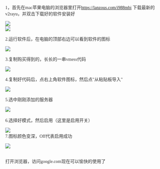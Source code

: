 <p style="color:#333333;font-family:&quot;font-size:14px;">
	1，首先在mac苹果电脑的浏览器里打开<a href="https://lanzous.com/i988mbi" target="_blank">https://lanzous.com/i988mbi</a>
	下载最新的v2rayu，并双击下载好的软件安装好
</p>
<p style="color:#333333;font-family:&quot;font-size:14px;">
	<img src="http://imglf4.nosdn.127.net/img/ZnNCY2xBcFVWYnUzM244TDF6cHFRbnQwRHB2TkV6Q2xwRE0wOTY4WExNalVhemxMVnFmRlJBPT0.jpg?=imageView&amp;thumbnail=500x0&amp;quality=96&amp;stripmeta=0&amp;type=jpg%7Cwatermark&amp;type=2" /><br />
<img src="http://imglf6.nosdn.127.net/img/ZnNCY2xBcFVWYnUzM244TDF6cHFRdDFjdXdmalRZYnVUR1hTTlk2ekdVajZOZ3dEL1pETXFnPT0.jpg?=imageView&amp;thumbnail=500x0&amp;quality=96&amp;stripmeta=0&amp;type=jpg%7Cwatermark&amp;type=2" />
</p>
<p style="color:#333333;font-family:&quot;font-size:14px;">
	2.运行软件后，在电脑的顶部右边可以看到软件的图标
</p>
<p style="color:#333333;font-family:&quot;font-size:14px;">
	<img src="http://imglf5.nosdn.127.net/img/ZnNCY2xBcFVWYnUzM244TDF6cHFRblJRNy81S3hpajUzam9iWk4xdE1ZL0kzWlRhd1I0bkZBPT0.jpg?=imageView&amp;thumbnail=500x0&amp;quality=96&amp;stripmeta=0&amp;type=jpg%7Cwatermark&amp;type=2" />
</p>
<p style="color:#333333;font-family:&quot;font-size:14px;">
	3.复制购买得到的，长长的一串vmess代码
</p>
<p style="color:#333333;font-family:&quot;font-size:14px;">
	<img src="http://imglf3.nosdn.127.net/img/ZnNCY2xBcFVWYnVHOSthY3oxT04xYlkzWmxsOE5EWVMvTVl2MTdFYzdnekJVRnl6WUp4Z09BPT0.jpg?=imageView&amp;thumbnail=500x0&amp;quality=96&amp;stripmeta=0&amp;type=jpg%7Cwatermark&amp;type=2" />
</p>
<p style="color:#333333;font-family:&quot;font-size:14px;">
	4.复制好代码后，点右上角软件图标，然后点"从粘贴板导入"
</p>
<p style="color:#333333;font-family:&quot;font-size:14px;">
	<img src="http://imglf6.nosdn.127.net/img/ZnNCY2xBcFVWYnUzM244TDF6cHFRckpOenkyYlFPd2lCbFQrbmQzbDZGalk0ZEdONGt1a0FRPT0.jpg?=imageView&amp;thumbnail=500x0&amp;quality=96&amp;stripmeta=0&amp;type=jpg%7Cwatermark&amp;type=2" />
</p>
<p style="color:#333333;font-family:&quot;font-size:14px;">
	5.选中刚刚添加的服务器
</p>
<p style="color:#333333;font-family:&quot;font-size:14px;">
	<img src="http://imglf3.nosdn.127.net/img/ZnNCY2xBcFVWYnUzM244TDF6cHFRaHZBT3NRUlhNSnpSdm9NampGRlJLbmdiTU5IN1A4MnRBPT0.jpg?=imageView&amp;thumbnail=500x0&amp;quality=96&amp;stripmeta=0&amp;type=jpg%7Cwatermark&amp;type=2" /><br />
<br />
6.选择好模式，然后启用（这里是启用开关）
</p>
<p style="color:#333333;font-family:&quot;font-size:14px;">
	<img src="http://imglf5.nosdn.127.net/img/ZnNCY2xBcFVWYnUzM244TDF6cHFRbkJucDdGZ3MyV2MrdWM2QTJEd3FiR2dLMk1OK0tNQ3VBPT0.jpg?=imageView&amp;thumbnail=500x0&amp;quality=96&amp;stripmeta=0&amp;type=jpg%7Cwatermark&amp;type=2" /><br />
7.图标颜色变深，Off代表启用成功
</p>
<p style="color:#333333;font-family:&quot;font-size:14px;">
	<img src="http://imglf6.nosdn.127.net/img/ZnNCY2xBcFVWYnUzM244TDF6cHFRaWpGdkgrWm0zb2xCZTBWa3BWNGFYaXdreTFxSzJRUkh3PT0.jpg?=imageView&amp;thumbnail=500x0&amp;quality=96&amp;stripmeta=0&amp;type=jpg%7Cwatermark&amp;type=2" />
</p>
<p style="color:#333333;font-family:&quot;font-size:14px;">
	<br />
打开浏览器，访问google.com现在可以愉快的使用了
</p>
